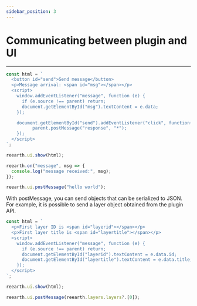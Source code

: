 ```yaml
---
sidebar_position: 3
---
```


# Communicating between plugin and UI
------

```jsx
const html = `
  <button id="send">Send message</button>
  <p>Message arrival: <span id="msg"></span></p>
  <script>
    window.addEventListener("message", function (e) {
      if (e.source !== parent) return;
      document.getElementById("msg").textContent = e.data;
    });

    document.getElementById("send").addEventListener("click", function() {
		  parent.postMessage("response", "*");
    });
  </script>
`;

reearth.ui.show(html);

reearth.on("message", msg => {
  console.log("message received:", msg);
});

reearth.ui.postMessage("hello world");
```

With postMessage, you can send objects that can be serialized to JSON. For example, it is possible to send a layer object obtained from the plugin API.

```jsx
const html = `
  <p>First layer ID is <span id="layerid"></span></p>
  <p>First layer title is <span id="layertitle"></span></p>
  <script>
    window.addEventListener("message", function (e) {
      if (e.source !== parent) return;
      document.getElementById("layerid").textContent = e.data.id;
      document.getElementById("layertitle").textContent = e.data.title;
    });
  </script>
`;

reearth.ui.show(html);

reearth.ui.postMessage(reearth.layers.layers?.[0]);
```